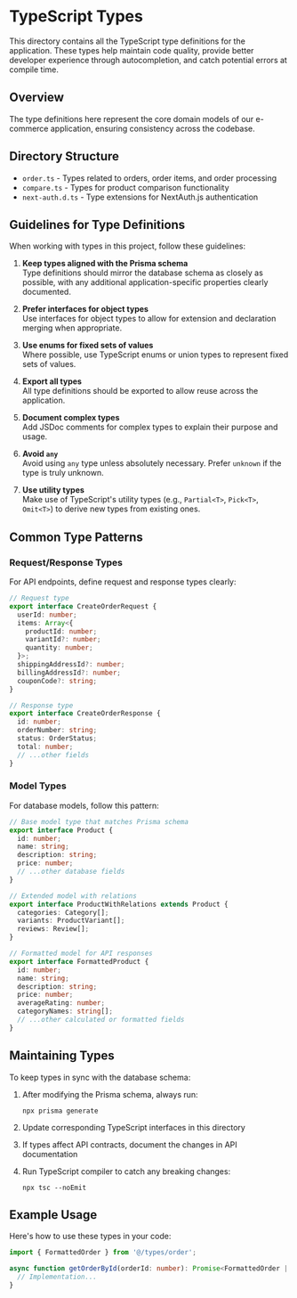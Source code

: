 # TypeScript Types

This directory contains all the TypeScript type definitions for the application. These types help maintain code quality, provide better developer experience through autocompletion, and catch potential errors at compile time.

## Overview

The type definitions here represent the core domain models of our e-commerce application, ensuring consistency across the codebase.

## Directory Structure

- `order.ts` - Types related to orders, order items, and order processing
- `compare.ts` - Types for product comparison functionality
- `next-auth.d.ts` - Type extensions for NextAuth.js authentication

## Guidelines for Type Definitions

When working with types in this project, follow these guidelines:

1. **Keep types aligned with the Prisma schema**  
   Type definitions should mirror the database schema as closely as possible, with any additional application-specific properties clearly documented.

2. **Prefer interfaces for object types**  
   Use interfaces for object types to allow for extension and declaration merging when appropriate.

3. **Use enums for fixed sets of values**  
   Where possible, use TypeScript enums or union types to represent fixed sets of values.

4. **Export all types**  
   All type definitions should be exported to allow reuse across the application.

5. **Document complex types**  
   Add JSDoc comments for complex types to explain their purpose and usage.

6. **Avoid `any`**  
   Avoid using `any` type unless absolutely necessary. Prefer `unknown` if the type is truly unknown.

7. **Use utility types**  
   Make use of TypeScript's utility types (e.g., `Partial<T>`, `Pick<T>`, `Omit<T>`) to derive new types from existing ones.

## Common Type Patterns

### Request/Response Types

For API endpoints, define request and response types clearly:

```typescript
// Request type
export interface CreateOrderRequest {
  userId: number;
  items: Array<{
    productId: number;
    variantId?: number;
    quantity: number;
  }>;
  shippingAddressId?: number;
  billingAddressId?: number;
  couponCode?: string;
}

// Response type
export interface CreateOrderResponse {
  id: number;
  orderNumber: string;
  status: OrderStatus;
  total: number;
  // ...other fields
}
```

### Model Types

For database models, follow this pattern:

```typescript
// Base model type that matches Prisma schema
export interface Product {
  id: number;
  name: string;
  description: string;
  price: number;
  // ...other database fields
}

// Extended model with relations
export interface ProductWithRelations extends Product {
  categories: Category[];
  variants: ProductVariant[];
  reviews: Review[];
}

// Formatted model for API responses
export interface FormattedProduct {
  id: number;
  name: string;
  description: string;
  price: number;
  averageRating: number;
  categoryNames: string[];
  // ...other calculated or formatted fields
}
```

## Maintaining Types

To keep types in sync with the database schema:

1. After modifying the Prisma schema, always run:
   ```
   npx prisma generate
   ```

2. Update corresponding TypeScript interfaces in this directory

3. If types affect API contracts, document the changes in API documentation

4. Run TypeScript compiler to catch any breaking changes:
   ```
   npx tsc --noEmit
   ```

## Example Usage

Here's how to use these types in your code:

```typescript
import { FormattedOrder } from '@/types/order';

async function getOrderById(orderId: number): Promise<FormattedOrder | null> {
  // Implementation...
}
``` 